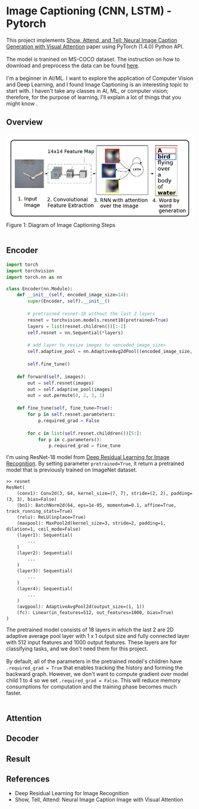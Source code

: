# Image Captioning (CNN, LSTM) - Pytorch
This project implements [Show, Attend, and Tell: Neural Image Caption Generation with Visual Attention](https://arxiv.org/abs/1502.03044) paper using PyTorch (1.4.0) Python API. 
<br><br>
The model is tranined on MS-COCO dataset. The instruction on how to download and preprocess the data can be found [here](https://github.com/AryaNguyen/ImageCaptioning/blob/master/DATA_explain.md).
<br><br>
I'm a beginner in AI/ML. I want to explore the application of Computer Vision and Deep Learning, and I found Image Captioning is an interesting topic to start with. I haven't take any classes in AI, ML, or computer vision; therefore, for the purpose of learning, I'll explain a lot of things that you might know .

## Overview
![Diagram of Image Captioning Step](img/steps_diagram.png)
Figure 1: Diagram of Image Captioning Steps
<br><br>


## Encoder
```python
import torch
import torchvision
import torch.nn as nn
```

```python
class Encoder(nn.Module):
    def __init__(self, encoded_image_size=14):
        super(Encoder, self).__init__()
        
        # pretrained resnet-18 without the last 2 layers
        resnet = torchvision.models.resnet18(pretrained=True)
        layers = list(resnet.children())[:-2]
        self.resnet = nn.Sequential(*layers)

        # add layer to resize images to <encoded_image_size>
        self.adaptive_pool = nn.AdaptiveAvg2dPool((encoded_image_size, encoded_image_size))
        
        self.fine_tune()

    def forward(self, images):
        out = self.resnet(images)
        out = self.adaptive_pool(images)
        out = out.permute(0, 2, 3, 1)

    def fine_tune(self, fine_tune=True):
        for p in self.resnet.paramteters:
            p.required_grad = False
        
        for c in list(self.resnet.childdren())[5:]:
            for p in c.parameters():
                p.required_grad = fine_tune

```

I'm using ResNet-18 model from [Deep Residual Learning for Image Recognition](https://arxiv.org/abs/1512.03385). By setting parameter ```pretrained=True```, it return a pretrained model that is previously trained on ImageNet dataset. 

```shell script
>> resnet
ResNet(
    (conv1): Conv2d(3, 64, kernel_size=(7, 7), stride=(2, 2), padding=(3, 3), bias=False)
    (bn1): BatchNorm2d(64, eps=1e-05, momentum=0.1, affine=True, track_running_stats=True)
    (relu): ReLU(inplace=True)
    (maxpool): MaxPool2d(kernel_size=3, stride=2, padding=1, dilation=1, ceil_mode=False)
    (layer1): Sequential(
        ...
    )
    (layer2): Sequential(
        ...
    )
    (layer3): Sequential(
        ...
    )
    (layer4): Sequential(
        ...
    )
    (avgpool): AdaptiveAvgPool2d(output_size=(1, 1))
    (fc): Linear(in_features=512, out_features=1000, bias=True)
)

```

The pretrained model consists of 18 layers in which the last 2 are 2D adaptive average pool layer with 1 x 1 output size and fully connected layer with 512 input features and 1000 output features. These layers are for classifying tasks, and we don't need them for this project.
<br><br>
By default, all of the parameters in the pretrained model's children have ```.required_grad = True``` that enables tracking the history and forming the backward graph. However, we don't want to compute gradient over model child 1 to 4 so we set  ```.required_grad = False```. This will reduce memory consumptions for computation and the training phase becomes much faster. 
<br><br>



## Attention

## Decoder

## Result

## References
- Deep Residual Learning for Image Recognition
- Show, Tell, Attend: Neural Image Caption Image with Visual Attention 
